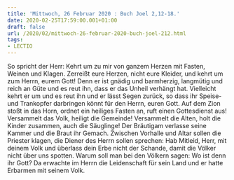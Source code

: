```yaml
---
title: 'Mittwoch, 26 Februar 2020 : Buch Joel 2,12-18.'
date: 2020-02-25T17:59:00.001+01:00
draft: false
url: /2020/02/mittwoch-26-februar-2020-buch-joel-212.html
tags: 
- LECTIO
---
```


So spricht der Herr: Kehrt um zu mir von ganzem Herzen mit Fasten, Weinen und Klagen. Zerreißt eure Herzen, nicht eure Kleider, und kehrt um zum Herrn, eurem Gott! Denn er ist gnädig und barmherzig, langmütig und reich an Güte und es reut ihn, dass er das Unheil verhängt hat. Vielleicht kehrt er um und es reut ihn und er lässt Segen zurück, so dass ihr Speise- und Trankopfer darbringen könnt für den Herrn, euren Gott. Auf dem Zion stoßt in das Horn, ordnet ein heiliges Fasten an, ruft einen Gottesdienst aus! Versammelt das Volk, heiligt die Gemeinde! Versammelt die Alten, holt die Kinder zusammen, auch die Säuglinge! Der Bräutigam verlasse seine Kammer und die Braut ihr Gemach. Zwischen Vorhalle und Altar sollen die Priester klagen, die Diener des Herrn sollen sprechen: Hab Mitleid, Herr, mit deinem Volk und überlass dein Erbe nicht der Schande, damit die Völker nicht über uns spotten. Warum soll man bei den Völkern sagen: Wo ist denn ihr Gott? Da erwachte im Herrn die Leidenschaft für sein Land und er hatte Erbarmen mit seinem Volk.